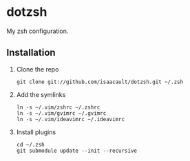 # dotzsh
My zsh configuration.

## Installation
1. Clone the repo
    ```
    git clone git://github.com/isaacault/dotzsh.git ~/.zsh
    ```

2. Add the symlinks
    ```
    ln -s ~/.vim/zshrc ~/.zshrc
    ln -s ~/.vim/gvimrc ~/.gvimrc
    ln -s ~/.vim/ideavimrc ~/.ideavimrc
    ```

3. Install plugins
    ```
    cd ~/.zsh
    git submodule update --init --recursive
    ```
